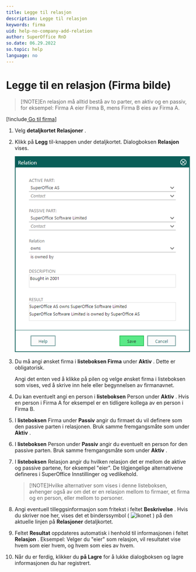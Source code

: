 ```yaml
---
title: Legge til relasjon
description: Legge til relasjon
keywords: firma
uid: help-no-company-add-relation
author: SuperOffice RnD
so.date: 06.29.2022
so.topic: help
language: no
---
```


# Legge til en relasjon (Firma bilde)

> [!NOTE]En relasjon må alltid bestå av to parter, en aktiv og en passiv, for eksempel: Firma A eier Firma B, mens Firma B eies av Firma A.
> 
[!include[ Go til firma](../../learn/includes/goto-company.md)]

1. Velg **detaljkortet Relasjoner** .

1. Klikk på **Legg** til-knappen under detaljkortet. Dialogboksen **Relasjon** vises.

    ![Relasjoner dialogboks -skjermbilde][img2]

1. Du må angi ønsket firma i **listeboksen Firma** under **Aktiv** . Dette er obligatorisk.

    Angi det enten ved å klikke på pilen og velge ønsket firma i listeboksen som vises, ved å skrive inn hele eller begynnelsen av firmanavnet.

1. Du kan eventuelt angi en person i  **listeboksen**  Person under **Aktiv** . Hvis en person i Firma A for eksempel er en tidligere kollega av en person i Firma B.

1. I  **listeboksen**  Firma under **Passiv** angir du firmaet du vil definere som den passive parten i relasjonen. Bruk samme fremgangsmåte som under **Aktiv** .

1. I  **listeboksen**  Person under **Passiv** angir du eventuelt en person for den passive parten. Bruk samme fremgangsmåte som under **Aktiv** .

1. I  **listeboksen**  Relasjon angir du hvilken relasjon det er mellom de aktive og passive partene, for eksempel "eier". De tilgjengelige alternativene defineres i SuperOffice Innstillinger og vedlikehold.

    > [!NOTE]Hvilke alternativer som vises i denne listeboksen, avhenger også av om det er en relasjon mellom to firmaer, et firma og en person, eller mellom to personer.
    > 
1. Angi eventuell tilleggsinformasjon som fritekst i feltet **Beskrivelse** . Hvis du skriver noe her, vises det et binderssymbol ( ![Ikonet][img1] ) på den aktuelle linjen på **Relasjoner** detaljkortet.

1. Feltet **Resultat** oppdateres automatisk i henhold til informasjonen i feltet **Relasjon** . Eksempel: Velger du "eier" som relasjon, vil resultatet vise hvem som eier hvem, og hvem som eies av hvem.

1. Når du er ferdig, klikker du **på Lagre** for å lukke dialogboksen og lagre informasjonen du har registrert.

<!-- Referenced links -->

<!-- Referenced images -->
[img1]: ../../../media/icons/binders.bmp
[img2]: media/relation.bmp
